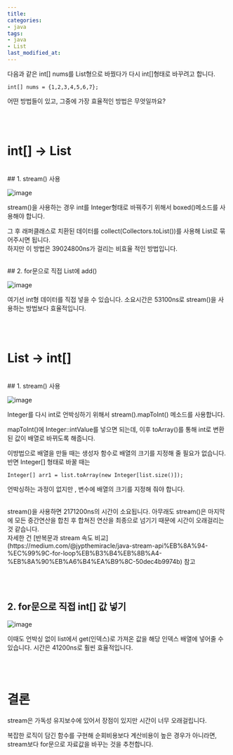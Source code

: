 ```yaml
---
title: 
categories:
- java
tags:
- java
- List
last_modified_at:
---
```

다음과 같은 int[] nums를 List형으로 바꿨다가 다시 int[]형태로 바꾸려고 합니다. 

```
int[] nums = {1,2,3,4,5,6,7};
```

어떤 방법들이 있고, 그중에 가장 효율적인 방법은 무엇일까요? 

<br/><br/>

# int[] -> List<Integer>
<br/>
## 1. stream() 사용 
  
![image](https://user-images.githubusercontent.com/79133602/143009970-ace63ea3-a5a4-4a3d-ba15-8acccadb54f3.png)
  
stream()을 사용하는 경우 int를 Integer형태로 바꿔주기 위해서 boxed()메소드를 사용해야 합니다. 

그 후 래퍼클래스로 치환된 데이터를 collect(Collectors.toList())를 사용해 List로 묶어주시면 됩니다. 
<br/>
하지만 이 방법은 39024800ns가 걸리는 비효율 적인 방법입니다. 
  
<br/>
 ## 2. for문으로 직접 List에 add()
  
![image](https://user-images.githubusercontent.com/79133602/143010376-84ca4b1f-0a27-42b8-b428-9fafef6d47a3.png)
 
여기선 int형 데이터를 직접 넣을 수 있습니다. 소요시간은 53100ns로 stream()을 사용하는 방법보다 효율적입니다. 
  
  <br/><br/>

  
  
# List<Integer> -> int[] 
  <br/>
## 1. stream() 사용 
  
![image](https://user-images.githubusercontent.com/79133602/143011837-59f1a748-16b4-46c5-b6b1-a7cc2c330168.png)

Integer를 다시 int로 언박싱하기 위해서 stream().mapToInt() 메소드를 사용합니다. 

mapToInt()에 Integer::intValue를 넣으면 되는데, 이후 toArray()를 통해 int로 변환된 값이 배열로 바뀌도록 해줍니다. 

이방법으로 배열을 만들 때는 생성자 함수로 배열의 크기를 지정해 줄 필요가 없습니다. 
<br/>
반면 Integer[] 형태로 바꿀 때는 

```
Integer[] arr1 = list.toArray(new Integer[list.size()]);
```

언박싱하는 과정이 없지만 , 변수에 배열의 크기를 지정해 줘야 합니다.

<br/>
stream()을 사용하면   2171200ns의 시간이 소요됩니다. 아무래도 stream()은 마지막에 모든 중간연산을 
합친 후 합쳐진 연산을 최종으로 넘기기 때문에 시간이 오래걸리는 것 같습니다. 
<br/>
자세한 건 [반복문과 stream 속도 비교](https://medium.com/@jypthemiracle/java-stream-api%EB%8A%94-%EC%99%9C-for-loop%EB%B3%B4%EB%8B%A4-%EB%8A%90%EB%A6%B4%EA%B9%8C-50dec4b9974b) 참고

<br/><br/>
  
 ## 2. for문으로 직접 int[] 값 넣기
  
 ![image](https://user-images.githubusercontent.com/79133602/143011869-52771b30-7fd6-45f4-9219-dc0ca949903e.png)

이때도 언박싱 없이 list에서 get(인덱스)로 가져온 값을 해당 인덱스 배열에 넣어줄 수 있습니다. 시간은 41200ns로 훨씬 효율적입니다. 


<br/><br/>
# 결론 


stream은 가독성 유지보수에 있어서 장점이 있지만 시간이 너무 오래걸립니다. 

복잡한 로직이 담긴 함수를 구현해  순회비용보다 계산비용이 높은 경우가 아니라면, 
stream보다 for문으로 자료값을 바꾸는 것을 추천합니다. 






